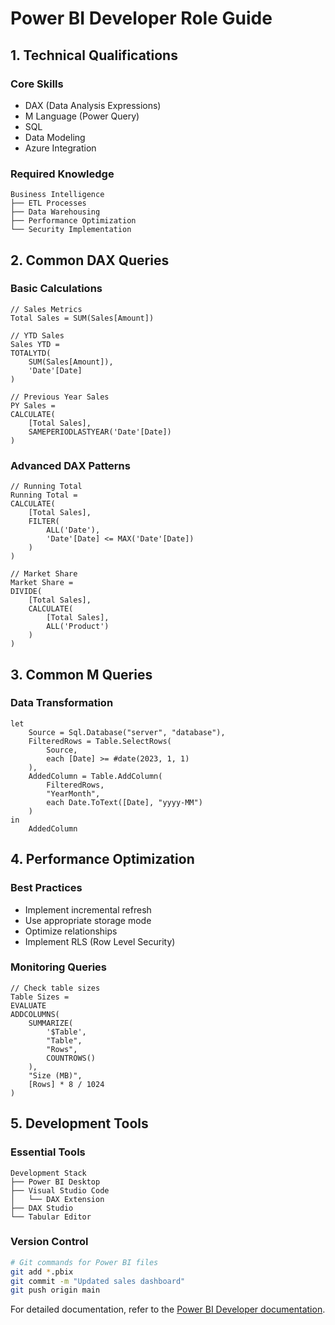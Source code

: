 # Power BI Developer Role Guide

## 1. Technical Qualifications

### Core Skills
- DAX (Data Analysis Expressions)
- M Language (Power Query)
- SQL
- Data Modeling
- Azure Integration

### Required Knowledge
```
Business Intelligence
├── ETL Processes
├── Data Warehousing
├── Performance Optimization
└── Security Implementation
```

## 2. Common DAX Queries

### Basic Calculations
````dax
// Sales Metrics
Total Sales = SUM(Sales[Amount])

// YTD Sales
Sales YTD = 
TOTALYTD(
    SUM(Sales[Amount]),
    'Date'[Date]
)

// Previous Year Sales
PY Sales = 
CALCULATE(
    [Total Sales],
    SAMEPERIODLASTYEAR('Date'[Date])
)
````

### Advanced DAX Patterns
````dax
// Running Total
Running Total = 
CALCULATE(
    [Total Sales],
    FILTER(
        ALL('Date'),
        'Date'[Date] <= MAX('Date'[Date])
    )
)

// Market Share
Market Share = 
DIVIDE(
    [Total Sales],
    CALCULATE(
        [Total Sales],
        ALL('Product')
    )
)
````

## 3. Common M Queries

### Data Transformation
````powerquery
let
    Source = Sql.Database("server", "database"),
    FilteredRows = Table.SelectRows(
        Source, 
        each [Date] >= #date(2023, 1, 1)
    ),
    AddedColumn = Table.AddColumn(
        FilteredRows, 
        "YearMonth", 
        each Date.ToText([Date], "yyyy-MM")
    )
in
    AddedColumn
````

## 4. Performance Optimization

### Best Practices
- Implement incremental refresh
- Use appropriate storage mode
- Optimize relationships
- Implement RLS (Row Level Security)

### Monitoring Queries
````dax
// Check table sizes
Table Sizes = 
EVALUATE
ADDCOLUMNS(
    SUMMARIZE(
        '$Table',
        "Table",
        "Rows",
        COUNTROWS()
    ),
    "Size (MB)",
    [Rows] * 8 / 1024
)
````

## 5. Development Tools

### Essential Tools
```
Development Stack
├── Power BI Desktop
├── Visual Studio Code
│   └── DAX Extension
├── DAX Studio
└── Tabular Editor
```

### Version Control
```bash
# Git commands for Power BI files
git add *.pbix
git commit -m "Updated sales dashboard"
git push origin main
```

For detailed documentation, refer to the [Power BI Developer documentation](https://docs.microsoft.com/en-us/power-bi/developer/).